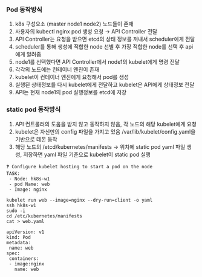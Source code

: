 ### Pod 동작방식

1. k8s 구성요소 (master node1 node2) 노드들이 존재
2. 사용자의 kubectl nginx pod 생성 요청 → API Controller 전달
3. API Controller는 요청을 받으면 etcd의 상태 정보를 꺼내서 scheduler에게 전달
4. scheduler를 통해 생성에 적합한 node 선별 후 가장 적합한 node를 선택 후 api에게 알려줌
5. node1를 선택했다면 API Controller에서 node1의 kubelet에게 명령 전달
6. 각각의 노드에는 컨테이너 엔진이 존재
7. kubelet이 컨테이너 엔진에게 요청해서 pod를 생성
8. 실행된 상태정보를 다시 kubelet에게 전달하고 kubelet은 API에게 상태정보 전달
9. API는 현재 node1의 pod 실행정보를 etcd에 저장

### static pod 동작방식

1. API 컨트롤러의 도움을 받지 않고 동작하지 않음, 각 노드의 해당 kubelet에게 요청
2. kubelet은 자신만의 config 파일을 가지고 있음 /var/lib/kubelet/config.yaml을 기반으로 데몬 동작
3. 해당 노드의 /etcd/kubernetes/manifests → 위치에 static pod yaml 파일 생성, 저장하면 yaml 파일 기준으로 kubelet이 static pod 실행

```
❓ Configure kubelet hosting to start a pod on the node
TASK:
 - Node: hk8s-w1
 - pod Name: web
 - Image: nginx
```

```
kubelet run web --image=nginx --dry-run=client -o yaml
ssh hk8s-w1
sudo -i
cd /etc/kubernetes/manifests
cat > web.yaml

apiVersion: v1
kind: Pod
metadata:
 name: web
spec:
 containers:
 - image:nginx
   name: web
```
